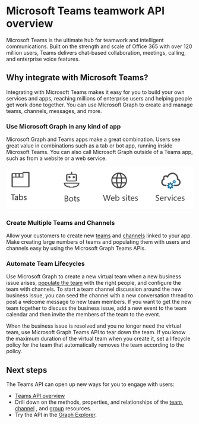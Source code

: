 # Microsoft Teams teamwork API overview

Microsoft Teams is the ultimate hub for teamwork and intelligent communications. Built on the strength and scale of Office 365 with over 120 million users, Teams delivers chat-based collaboration, meetings, calling, and enterprise voice features.

## Why integrate with Microsoft Teams?

Integrating with Microsoft Teams makes it easy for you to build your own services and apps, reaching millions of enterprise users and helping people get work done together.  You can use Microsoft Graph to create and manage teams, channels, messages, and more.

### Use Microsoft Graph in any kind of app 

Microsoft Graph and Teams apps make a great combination. Users see great value in combinations such as a tab or bot app, running inside Microsoft Teams. You can also call Microsoft Graph outside of a Teams app, such as from a website or a web service.

![Call Teams API from Tabs, Bots, Web sites, and Services](images/Teams_GraphAPIUsage.png)

### Create Multiple Teams and Channels

Allow your customers to create new [teams](../api-reference/beta/resources/team.md) and [channels](../api-reference/beta/resources/channel.md) linked to your app. Make creating large numbers of teams and populating them with users and channels easy by using the Microsoft Graph Teams APIs.

### Automate Team Lifecycles

Use Microsoft Graph to create a new virtual team when a new business issue arises, [populate the team](../api-reference/v1.0/api/group_post_members.md) with the right people, and configure the team with channels. To start a team channel discussion around the new business issue, you can seed the channel with a new conversation thread to post a welcome message to new team members. If you want to get the new team together to discuss the business issue, add a new event to the team calendar and then invite the members of the team to the event.

When the business issue is resolved and you no longer need the virtual team, use Microsoft Graph Teams API to tear down the team. If you know the maximum duration of the virtual team when you create it, set a lifecycle policy for the team that automatically removes the team according to the policy.

## Next steps

The Teams API can open up new ways for you to engage with users:

- [Teams API overview](../api-reference/beta/resources/teams_api_overview.md)
- Drill down on the methods, properties, and relationships of the [team](../api-reference/beta/resources/team.md), [channel](../api-reference/beta/resources/channel.md) , and [group](.../api-reference/v1.0/resources/group.md) resources.
- Try the API in the [Graph Explorer](https://developer.microsoft.com/en-us/graph/graph-explorer).

